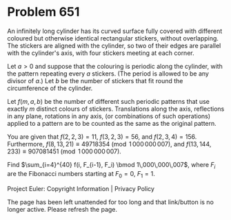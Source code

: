 #   Problem 651

   An infinitely long cylinder has its curved surface fully covered with
   different coloured but otherwise identical rectangular stickers, without
   overlapping. The stickers are aligned with the cylinder, so two of their
   edges are parallel with the cylinder's axis, with four stickers meeting at
   each corner.

   Let $a>0$ and suppose that the colouring is periodic along the cylinder,
   with the pattern repeating every $a$ stickers. (The period is allowed to
   be any divisor of $a$.) Let $b$ be the number of stickers that fit round
   the circumference of the cylinder.

   Let $f(m, a, b)$ be the number of different such periodic patterns that
   use exactly $m$ distinct colours of stickers. Translations along the axis,
   reflections in any plane, rotations in any axis, (or combinations of such
   operations) applied to a pattern are to be counted as the same as the
   original pattern.

   You are given that $f(2, 2, 3) = 11$, $f(3, 2, 3) = 56$, and $f(2, 3, 4) =
   156$. Furthermore, $f(8, 13, 21) \equiv 49718354 \pmod{1\,000\,000\,007}$,
   and $f(13, 144, 233) \equiv 907081451 \pmod{1\,000\,000\,007}$.

   Find $\sum_{i=4}^{40} f(i, F_{i-1}, F_i) \bmod 1\,000\,000\,007$, where
   $F_i$ are the Fibonacci numbers starting at $F_0=0$, $F_1=1$.

   Project Euler: Copyright Information | Privacy Policy

   The page has been left unattended for too long and that link/button is no
   longer active. Please refresh the page.
